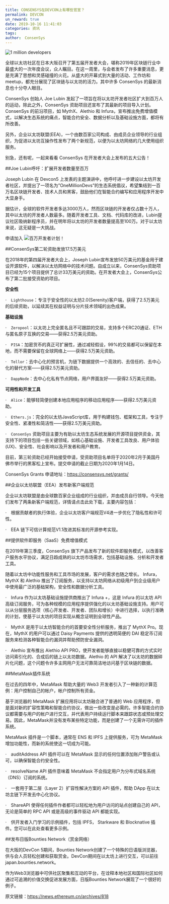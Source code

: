 ```yaml
---
title: CONSENSYS在DEVCON上有哪些官宣？
permalink: DEVCON
un_reward: true
date: 2019-10-16 11:41:03
categories: 资讯
tags:　
author:　ConsenSys
---
```


![1 million developers](https://img.learnblockchain.cn/2019/10/16/001.jpeg)

全球以太坊社区在日本大阪召开了第五届开发者大会，堪称2019年区块链行业中最盛大的一次年度会议，众人瞩目。在这一周里，与会者发布了许多重要消息，更是充满了思想和灵感碰撞的火花。从盛大的开幕式到大量的活动、工作坊和 meetup，都充分展现了区块链与以太坊的活力。其中许多 ConsenSys 的最新消息也十分夺人眼目。

<!-- more -->

ConsenSys 创始人 Joe Lubin 发起了一项旨在将以太坊开发者社区扩大到百万人的运动，除此之外，ConsenSys 资助项目还宣布了其最新的项目导入计划。ConsenSys 的前沿项目，如 MythX、Alethio 和 Infura，宣布推出免费增值模式，以解决生态系统的痛点，智能合约安全、数据分析以及基础设施方面，都将有所改善。

另外，企业以太坊联盟(EEA)，一个由数百家公司构成、由成员企业领导的行业组织，为促进以太坊互操作性发布了两个新规范，以便为以太坊网络的几大使用组织服务。

别急，还有呢，一起来看看 ConsenSys 在开发者大会上发布的五大公告！

##Joe Lubin呼吁：扩展开发者数量至百万

Joseph Lubin 在 Devcon5 上发表的主题演讲中，他呼吁进一步建设以太坊开发者社区，并提出了一项名为”OneMillionDevs”的生态系统倡议，希望集结到一百万名区块链开发者、技术人员和黑客，鼓励他们在智能合约编写和应用程序开发中大显身手。

据估计，全球的软件开发者多达3000万人，然而区块链的开发者仅占数十万人，其中以太坊的开发者人数最多。随着开发者工具、文档、代码库的改进，Lubin提议社区吸纳新程序员，并在明年将以太坊的开发者数量提高至100万。对于以太坊来说，这无疑是一大挑战。

申请加入 ![百万开发者计划！](https://onemilliondevs.com/#/)

##ConsenSys第二轮资助发放17.5万美元

在2018年的第四届开发者大会上，Joseph Lubin宣布发放50万美元的基金用于建设开源软件，以解决以太坊网络中的技术问题。自成立以来，ConsenSys资助项目已经为15个项目提供了总计33万美元的资助。在开发者大会上，ConsenSys公布了第二批接受资助的项目。

**安全性**

·　`Lighthouse`：专注于安全性的以太坊2.0(Serenity)客户端，获得了2.5万美元的后续资助，以延续其在权益证明与分片技术领域的出色成果。

**基础设施**

·　`Zeropool`：以太坊上完全匿名且不可跟踪的交易，支持多个ERC20通证、ETH与匿名原子互换的交易——获得2.5万美元资助。

·　`PISA`：加密货币的真正可扩展性，通过减轻假设，99%的交易都可以保留在本地，而不需要保留在全球网络上——获得2.5万美元资助。

·　`Tellor`：去中心化的预言机，为链下数据提供一个高效的、去信任的、去中心化的替代方案——获得2.5万美元资助。

·　`DappNode`：去中心化私有节点网络，用户界面友好——获得2.5万美元资助。

**可用性和开发工具**

·　`Alice`：能够轻简便创建本地应用程序的移动应用程序——获得2.5万美元资助。

·　`Ethers.js`：完全的以太坊JavaScript库，用于构建钱包、框架和工具，专注于安全性、紧凑性和简洁性——获得2.5万美元资助。

·　`ConsenSys` 资助项目主要为有助以太坊生态系统发展的开源项目提供资金，其支持下的项目包括一些关键领域，如核心基础设施、开发者工具改良、用户体验(UX)、安全性、社会影响以及开发者和用户教育。

目前，第三轮资助已经开始接受申请，受资助项目名单将于2020年2月于美国丹佛市举行的黑客松上宣布。提交申请的截止日期为2020年1月14日。

ConsenSys Grants 申请地址：https://consensys.net/grants/

##企业以太坊联盟（EEA）发布新客户端规范

企业以太坊联盟是由全球数百家企业组成的行业组织，并由成员自行领导。今天他们发布了两条新客户端规范，详情请点击此处下载，主要内容包括：

·　根据贡献者的执行体验，企业以太坊客户端规范V4进一步优化了隐私性和许可性。

·　EEA 链下可信计算规范V1.1改进其标准的开源参考实现。

##提供软件即服务（SaaS）免费增值模式

在2019年第三季度，ConsenSys 旗下产品发布了新的软件即服务模式，以改善客户服务水平协议，满足日趋成熟的以太坊市场需求，包括基础设施、分析和开发者工具。

随着以太坊中功能性服务和工具市场的发展，客户的需求也随之增长。 Infura，MythX 和 Alethio 推出了订阅服务，以支持以太坊网络从初级用户到企业级用户中使用最广泛的基础架构，安全性和数据分析工具。

·　Infura 作为以太坊基础设施提供商推出了 Infura +，这是 Infura 的以太坊 API 高级订阅服务，可为各种规模的应用程序提供强化的以太坊基础设施支持。用户可以从分层服务选项（核心开发者、开发者、团队和增长）中进行选择，以执行准确的计划，使基于以太坊的项目实现从概念证明到全球性产品。

·　MythX 是用于以太坊智能合约的首要安全性分析服务，推出了 MythX Pro。现在，MythX 的用户可以通过 Daisy Payments 提供的透明简便的 DAI 稳定币订阅服务来检测各种智能合约漏洞并帮助预防安全漏洞。

·　Alethio 宣布推出 Alethio API PRO，使开发者能够直接以稳健可靠的方式实时访问索引化的、合成后的链上以太坊数据。Alethio 的 API 解决了以太坊的数据碎片化问题，这个问题令许多主网用户无法可靠简洁地访问基于区块链的数据。

##MetaMask插件系统

在过去的四年中，MetaMask 帮助大量的 Web3 开发者引入了一种新的计算范例：用户控制自己的帐户，帐户控制所有资金。

基于浏览器的 MetaMask 扩展应用将以太坊融合进了普通的 Web 应用程序，但是面对新的扩容性策略和智能合约协议，做出一些改变是必需的。许多智能合约协议都需要与用户的帐户进行交互，并代表用户持续运行脚本来跟踪状态或预处理交易。因此，MetaMask并没有发布某些特定功能，而是创建了一个无需许可的插件系统。

MetaMask 插件是一个脚本，通常在 ENS 和 IPFS 上提供服务，可为 MetaMask 增加功能性，而新的系统使这一切成为可能。

·　auditAddress API 插件可以在 MetaMask 显示的任何位置添加账户警告或认可，以确保智能合约安全性。

·　resolveName API 插件意味着 MetaMask 不会指定用户为分布式域名系统（DNS）订阅的系统。

·　一套用于第二层（Layer 2）扩容性解决方案的 API 插件，帮助 DApp 在以太坊主链下开发去中心化协议。

·　ShareAPI 使得任何插件作者都可以轻松地为用户访问的站点创建自己的 API，无论是简单的 RPC API 或是高级的事件驱动 API 都能实现。

·　供开发者入门学习的示例插件，包括 IPFS， Starkware 和 Blocknative 插件。您可以在此处查看更多示例。

##发布日版Bounties Network（赏金网络）

在大阪的DevCon 5期间，Bounties Network创建了一个特殊的日语版浏览器，供与会人员轻松创建和获取赏金。DevCon期间在以太坊上进行交互，可以前往japan.bounties.network。

作为Web3浏览器中可供社区聚集和互动的平台，在诠释本地社区和国际社区如何通过可追溯的价值交换促进发展方面，日版Bounties Network展现了一个很好的例子。


原文链接：https://news.ethereum.cn/archives/818